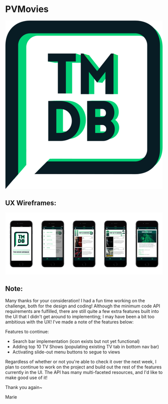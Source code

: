 # PVMovies


![alt tag](https://github.com/marie-codes/PVMovies/blob/master/logo.png)




## UX Wireframes:

![alt tag](https://github.com/marie-codes/PVMovies/blob/master/wireframes%20layout.jpg)


## Note:
Many thanks for your consideration! I had a fun time working on the challenge, both for the design and coding! Although the minimum code API requirements are fulfilled, there are still quite a few extra features built into the UI that I didn't get around to implementing; I may have been a bit too ambitious with the UX! I've made a note of the features below: 

Features to continue:
  - Search bar implementation (icon exists but not yet functional)
  - Adding top 10 TV Shows (populating existing TV tab in bottom nav bar)
  - Activating slide-out menu buttons to segue to views
  
Regardless of whether or not you're able to check it over the next week, I plan to continue to work on the project and build out the rest of the features currently in the UI. The API has many multi-faceted resources, and I'd like to make good use of it! 

Thank you again~

Marie 




